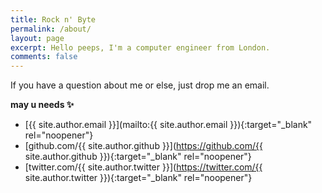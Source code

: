 ```yaml
---
title: Rock n' Byte
permalink: /about/
layout: page
excerpt: Hello peeps, I'm a computer engineer from London. 
comments: false
---
```


If you have a question about me or else, just drop me an email.

**may u needs ✨**

- [{{ site.author.email }}](mailto:{{ site.author.email }}){:target="_blank" rel="noopener"}
- [github.com/{{ site.author.github }}](https://github.com/{{ site.author.github }}){:target="_blank" rel="noopener"}
- [twitter.com/{{ site.author.twitter }}](https://twitter.com/{{ site.author.twitter }}){:target="_blank" rel="noopener"}